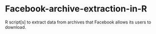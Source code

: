 Facebook-archive-extraction-in-R
================================

R script[s] to extract data from archives that Facebook allows its users to download.